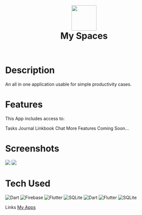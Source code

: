 <div align="center">
      <h1> <img src="https://postimg.cc/K1M7R366" width="80px"><br/>My Spaces</h1>
     </div>
<p align="center"> <a href="https://twitter.com/tw_devCx420" target="_blank"><img alt="" src="https://img.shields.io/badge/Twitter-1DA1F2?style=normal&logo=twitter&logoColor=white" style="vertical-align:center" /></a> <a href="https://www.instagram.com/ig_devcx420/" target="_blank"><img alt="" src="https://img.shields.io/badge/Instagram-E4405F?style=normal&logo=instagram&logoColor=white" style="vertical-align:center" /></a> <a href="https://www.linkedin.com/in/sricharan-prabhakar-598306211/%7D}" target="_blank"><img alt="" src="https://img.shields.io/badge/LinkedIn-0077B5?style=normal&logo=linkedin&logoColor=white" style="vertical-align:center" /></a> </p>

# Description
An all in one application usable for simple productivity cases.

# Features
This App includes access to:

Tasks
Journal
Linkbook
Chat
More Features Coming Soon...
# Screenshots
 <img src="https://postimg.cc/Q9PvkTMp"> <img src="https://postimg.cc/N5GP9DDW">
# Tech Used
 ![Dart](https://img.shields.io/badge/dart-%230175C2.svg?style=for-the-badge&logo=dart&logoColor=white) ![Firebase](https://img.shields.io/badge/firebase-%23039BE5.svg?style=for-the-badge&logo=firebase) ![Flutter](https://img.shields.io/badge/Flutter-%2302569B.svg?style=for-the-badge&logo=Flutter&logoColor=white) ![SQLite](https://img.shields.io/badge/sqlite-%2307405e.svg?style=for-the-badge&logo=sqlite&logoColor=white) ![Dart](https://img.shields.io/badge/dart-%230175C2.svg?style=for-the-badge&logo=dart&logoColor=white) ![Flutter](https://img.shields.io/badge/Flutter-%2302569B.svg?style=for-the-badge&logo=Flutter&logoColor=white) ![SQLite](https://img.shields.io/badge/sqlite-%2307405e.svg?style=for-the-badge&logo=sqlite&logoColor=white)
      
Links
[My Apps](https://drive.google.com/drive/folders/1VcelZoIx9kkAqQnQM92Qpf0fQqzCRYu2?usp=share_link)

      
<!-- </> with 💛 by readMD (https://readmd.itsvg.in) -->
    
